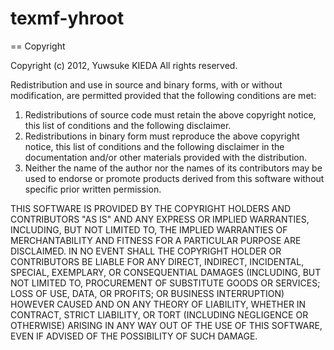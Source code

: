texmf-yhroot
============

== Copyright

Copyright (c) 2012, Yuwsuke KIEDA
All rights reserved.

Redistribution and use in source and binary forms, with or without
modification, are permitted provided that the following conditions
are met:

1.  Redistributions of source code must retain the above copyright
notice, this list of conditions and the following disclaimer.
2.  Redistributions in binary form must reproduce the above copyright
notice, this list of conditions and the following disclaimer in the
documentation and/or other materials provided with the distribution.
3.  Neither the name of the author nor the names of its contributors
may be used to endorse or promote products derived from this software
without specific prior written permission.

THIS SOFTWARE IS PROVIDED BY THE COPYRIGHT HOLDERS AND CONTRIBUTORS
"AS IS" AND ANY EXPRESS OR IMPLIED WARRANTIES, INCLUDING, BUT NOT
LIMITED TO, THE IMPLIED WARRANTIES OF MERCHANTABILITY AND FITNESS FOR
A PARTICULAR PURPOSE ARE DISCLAIMED. IN NO EVENT SHALL THE COPYRIGHT
HOLDER OR CONTRIBUTORS BE LIABLE FOR ANY DIRECT, INDIRECT, INCIDENTAL,
SPECIAL, EXEMPLARY, OR CONSEQUENTIAL DAMAGES (INCLUDING, BUT NOT
LIMITED TO, PROCUREMENT OF SUBSTITUTE GOODS OR SERVICES; LOSS OF USE,
DATA, OR PROFITS; OR BUSINESS INTERRUPTION) HOWEVER CAUSED AND ON ANY
THEORY OF LIABILITY, WHETHER IN CONTRACT, STRICT LIABILITY, OR TORT
(INCLUDING NEGLIGENCE OR OTHERWISE) ARISING IN ANY WAY OUT OF THE USE
OF THIS SOFTWARE, EVEN IF ADVISED OF THE POSSIBILITY OF SUCH DAMAGE.
